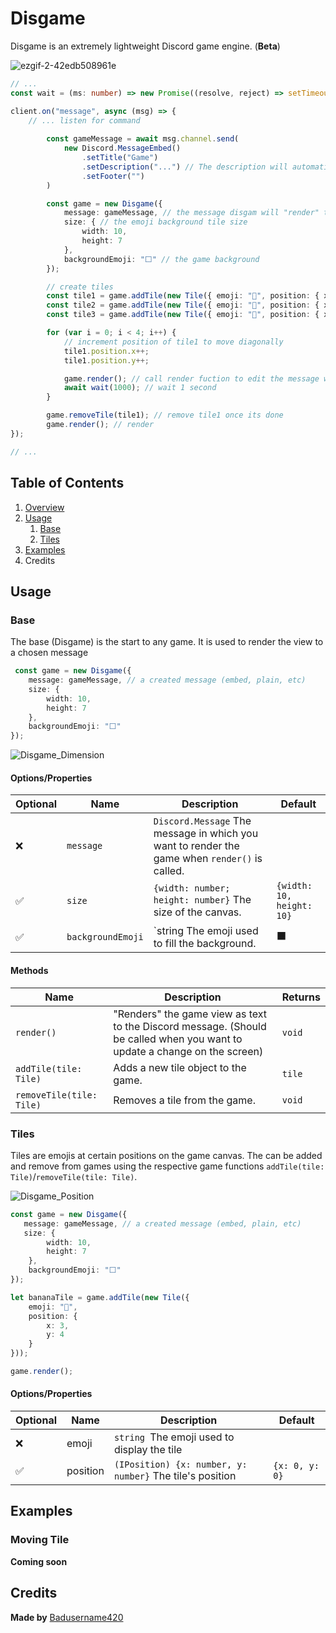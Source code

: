 # Disgame

Disgame is an extremely lightweight Discord game engine. (**Beta**)

![ezgif-2-42edb508961e](https://user-images.githubusercontent.com/44450511/121056411-2aa90180-c78c-11eb-8cf7-93a97aabf3f6.gif)

```typescript
// ...
const wait = (ms: number) => new Promise((resolve, reject) => setTimeout(resolve, ms));

client.on("message", async (msg) => {
    // ... listen for command
    
        const gameMessage = await msg.channel.send(
            new Discord.MessageEmbed()
                .setTitle("Game")
                .setDescription("...") // The description will automatically be overwritten by Disgame to contain the game view
                .setFooter("")
        )

        const game = new Disgame({
            message: gameMessage, // the message disgam will "render" to. (If embed uses description; if message uses content)
            size: { // the emoji background tile size
                width: 10,
                height: 7
            },
            backgroundEmoji: "⬜" // the game background
        });

        // create tiles
        const tile1 = game.addTile(new Tile({ emoji: "🍎", position: { x: 0, y: 0 } }));
        const tile2 = game.addTile(new Tile({ emoji: "🍌", position: { x: 3, y: 3 } }));
        const tile3 = game.addTile(new Tile({ emoji: "🍐", position: { x: 5, y: 5 } }));

        for (var i = 0; i < 4; i++) {
            // increment position of tile1 to move diagonally
            tile1.position.x++;
            tile1.position.y++;

            game.render(); // call render fuction to edit the message with the updated scene
            await wait(1000); // wait 1 second
        }

        game.removeTile(tile1); // remove tile1 once its done
        game.render(); // render 
});

// ...
```



## Table of Contents

1. [Overview](#Disgame)
2. [Usage](#Usage)
   1. [Base](#Base)
   2. [Tiles](#Tiles)
3. [Examples]()
4. Credits



## Usage

### Base

The base (Disgame) is the start to any game. It is used to render the view to a chosen message

```typescript
 const game = new Disgame({
    message: gameMessage, // a created message (embed, plain, etc)
    size: { 
        width: 10,
        height: 7
    },
    backgroundEmoji: "⬜"
});
```

![Disgame_Dimension](https://user-images.githubusercontent.com/44450511/121057964-dacb3a00-c78d-11eb-9e05-dba17e300a8c.png)



#### Options/Properties

| Optional | Name              | Description                                                  | Default                   |
| :------- | ----------------- | ------------------------------------------------------------ | ------------------------- |
| ❌        | `message`         | `Discord.Message` The message in which you want to render the game when `render()` is called. |                           |
| ✅        | `size`            | `{width: number; height: number}` The size of the canvas.    | `{width: 10, height: 10}` |
| ✅        | `backgroundEmoji` | `string The emoji used to fill the background.               | ⬛                         |



#### Methods

| Name                     | Description                                                  | Returns |
| ------------------------ | ------------------------------------------------------------ | ------- |
| `render()`               | "Renders" the game view as text to the Discord message. (Should be called when you want to update a change on the screen) | `void`  |
| `addTile(tile: Tile)`    | Adds a new tile object to the game.                          | `tile`  |
| `removeTile(tile: Tile)` | Removes a tile from the game.                                | `void`  |



### Tiles

Tiles are emojis at certain positions on the game canvas. The can be added and remove from games using the respective game functions `addTile(tile: Tile)`/`removeTile(tile: Tile)`.

![Disgame_Position](https://user-images.githubusercontent.com/44450511/121060536-c89ecb00-c790-11eb-874e-beed729f1a61.png)

```typescript
const game = new Disgame({
   message: gameMessage, // a created message (embed, plain, etc)
   size: { 
        width: 10,
        height: 7
    },
    backgroundEmoji: "⬜"
});

let bananaTile = game.addTile(new Tile({
    emoji: "🍌",
    position: {
        x: 3,
        y: 4
    }
}));

game.render();
```

#### Options/Properties

| Optional | Name     | Description                                              | Default        |
| -------- | -------- | -------------------------------------------------------- | -------------- |
| ❌        | emoji    | `string `The emoji used to display the tile              |                |
| ✅        | position | `(IPosition) {x: number, y: number}` The tile's position | `{x: 0, y: 0}` |



## Examples

### Moving Tile

**Coming soon**



## Credits

**Made by** [Badusername420](https://badusername420.github.io)